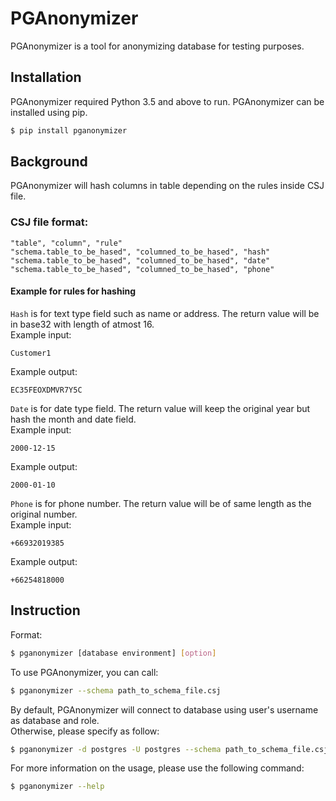 # PGAnonymizer

PGAnonymizer is a tool for anonymizing database for testing purposes.

## Installation
PGAnonymizer required Python 3.5 and above to run. PGAnonymizer can be installed using pip.
```sh
$ pip install pganonymizer
```

## Background
PGAnonymizer will hash columns in table depending on the rules inside CSJ file.
### CSJ file format:
```
"table", "column", "rule"
"schema.table_to_be_hased", "columned_to_be_hased", "hash"
"schema.table_to_be_hased", "columned_to_be_hased", "date"
"schema.table_to_be_hased", "columned_to_be_hased", "phone"
```
#### Example for rules for hashing
`Hash` is for text type field such as name or address. The return value will be in base32 with length of atmost 16.  
Example input:
```
Customer1
```
Example output:
```
EC35FEOXDMVR7Y5C
```
`Date` is for date type field. The return value will keep the original year but hash the month and date field.   
Example input:
```
2000-12-15
```
Example output:
```
2000-01-10
```
`Phone` is for phone number. The return value will be of same length as the original number.   
Example input:
```
+66932019385
```
Example output:
```
+66254818000
```
## Instruction
Format:
```sh
$ pganonymizer [database environment] [option]
```
To use PGAnonymizer, you can call:
```sh
$ pganonymizer --schema path_to_schema_file.csj
```
By default, PGAnonymizer will connect to database using user's username as database and role.  
Otherwise, please specify as follow:
```sh
$ pganonymizer -d postgres -U postgres --schema path_to_schema_file.csj
```
For more information on the usage, please use the following command:
```sh
$ pganonymizer --help
```